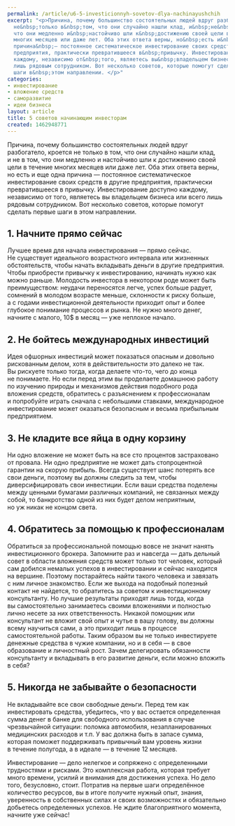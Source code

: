 ```yaml
---
permalink: /article/u6-5-investicionnyh-sovetov-dlya-nachinayushchih
excerpt: "<p>Причина, почему большинство состоятельных людей вдруг разбогатело, кроется
  не&nbsp;только в&nbsp;том, что они случайно нашли клад, и&nbsp;не&nbsp;в&nbsp;том,
  что они медленно и&nbsp;настойчиво шли к&nbsp;достижению своей цели в&nbsp;течение
  многих месяцев или даже лет. Оба этих ответа верны, но&nbsp;есть и&nbsp;еще одна
  причина&nbsp;— постоянное систематическое инвестирование своих средств в&nbsp;другие
  предприятия, практически превратившееся в&nbsp;привычку. Инвестирование доступно
  каждому, независимо от&nbsp;того, являетесь вы&nbsp;владельцем бизнеса или всего
  лишь рядовым сотрудником. Вот несколько советов, которые помогут сделать первые
  шаги в&nbsp;этом направлении. </p>"
categories:
- инвестирование
- вложение средств
- саморазвитие
- идеи бизнеса
layout: article
title: 5 советов начинающим инвесторам
created: 1462948771
---
```

Причина, почему большинство состоятельных людей вдруг разбогатело, кроется не только в том, что они случайно нашли клад, и не в том, что они медленно и настойчиво шли к достижению своей цели в течение многих месяцев или даже лет. Оба этих ответа верны, но есть и еще одна причина — постоянное систематическое инвестирование своих средств в другие предприятия, практически превратившееся в привычку. Инвестирование доступно каждому, независимо от того, являетесь вы владельцем бизнеса или всего лишь рядовым сотрудником. Вот несколько советов, которые помогут сделать первые шаги в этом направлении.

## 1. Начните прямо сейчас ##

Лучшее время для начала инвестирования — прямо сейчас. Не существует идеального возрастного интервала или жизненных обстоятельств, чтобы начать вкладывать деньги в другие предприятия. Чтобы приобрести привычку к инвестированию, начинать нужно как можно раньше. Молодость инвестора в некотором роде может быть преимуществом: неудачи переносятся легче, успех больше радует, сомнений в молодом возрасте меньше, склонности к риску больше, а с годами инвестиционной деятельности приходит опыт и более глубокое понимание процессов и рынка. Не нужно много денег, начните с малого, 10$ в месяц — уже неплохое начало.

## 2. Не бойтесь международных инвестиций ##

Идея офшорных инвестиций может показаться опасным и довольно рискованным делом, хотя в действительности это далеко не так. Вы рискуете только тогда, когда делаете что-то, чего до конца не понимаете. Но если перед этим вы проделаете домашнюю работу по изучению природы и механизмов действия подобного рода вложения средств, обратитесь с разъяснением к профессионалам и попробуйте играть сначала с небольшими ставками, международное инвестирование может оказаться безопасным и весьма прибыльным предприятием.

## 3. Не кладите все яйца в одну корзину ##

Ни одно вложение не может быть на все сто процентов застраховано от провала. Ни одно предприятие не может дать стопроцентной гарантии на скорую прибыль. Всегда существует шанс потерять все свои деньги, поэтому вы должны следить за тем, чтобы диверсифицировать свои инвестиции. Если ваши средства поделены между ценными бумагами различных компаний, не связанных между собой, то банкротство одной из них будет делом неприятным, но уж никак не концом света.

## 4. Обратитесь за помощью к профессионалам ##

Обратиться за профессиональной помощью вовсе не значит нанять инвестиционного брокера. Запомните раз и навсегда — дать дельный совет в области вложения средств может только тот человек, который сам добился немалых успехов в инвестировании и сейчас находится на вершине. Поэтому постарайтесь найти такого человека и завязать с ним личное знакомство. Если же выхода на подобный полезный контакт не найдется, то обратитесь за советом к инвестиционному консультанту. Но лучшие результаты приходят лишь тогда, когда вы самостоятельно занимаетесь своими вложениями и полностью лично несете за них ответственность. Никакой помощник или консультант не вложит свой опыт и чутье в вашу голову, вы должны всему научиться сами, а это приходит лишь в процессе самостоятельной работы. Таким образом вы не только инвестируете денежные средства в чужие компании, но и в себя — в свое образование и личностный рост. Зачем делегировать обязанности консультанту и вкладывать в его развитие деньги, если можно вложить в себя?

## 5. Никогда не забывайте о безопасности ##

Не вкладывайте все свои свободные деньги. Перед тем как инвестировать средства, убедитесь, что у вас остается определенная сумма денег в банке для свободного использования в случае чрезвычайной ситуации: поломка автомобиля, незапланированных медицинских расходов и т.п. У вас должна быть в запасе сумма, которая поможет поддерживать привычный вам уровень жизни в течение полугода, а в идеале — в течение 12 месяцев.

Инвестирование — дело нелегкое и сопряжено с определенными трудностями и рисками. Это комплексная работа, которая требует много времени, усилий и внимания для достижения успеха. Но дело того, безусловно, стоит. Потратив на первые шаги определённое количество ресурсов, вы в итоге получите нужный опыт, знания, уверенность в собственных силах и своих возможностях и обязательно добьетесь определенных успехов. Не ждите благоприятного момента, начните уже сейчас!
